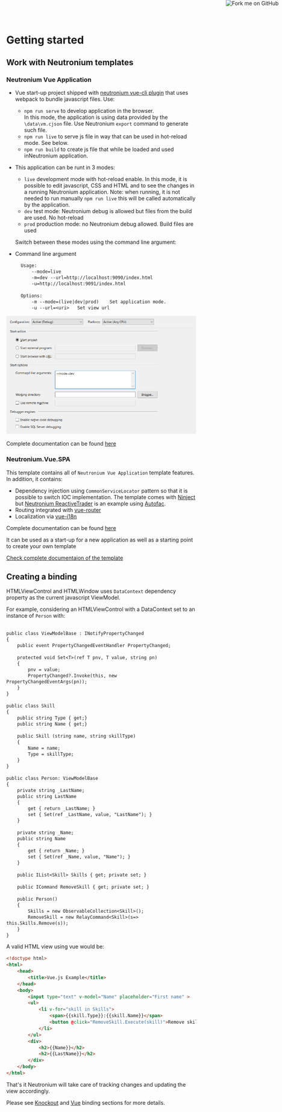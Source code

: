 <a href="https://github.com/NeutroniumCore/Neutronium" target="_blank">
  <img
    style="position: fixed; top: 0; right: 0; border: 0; z-index:99999"
    width="149"
    height="149"
    src="https://github.blog/wp-content/uploads/2008/12/forkme_right_gray_6d6d6d.png?resize=149%2C149"
    class="attachment-full size-full"
    alt="Fork me on GitHub"
    data-recalc-dims="1"
  />
</a>

# Getting started

## Work with Neutronium templates

### Neutronium Vue Application

  * Vue start-up project shipped with [neutronium vue-cli plugin](https://github.com/NeutroniumCore/vue-cli-plugin-neutronium) that uses webpack to bundle javascript files.
Use:<br/>
    * `npm run serve` to develop application in the browser.<br>
      In this mode, the application is using data provided by the `\data\vm.cjson` file. Use Neutronium `export` command to generate such file.
    * `npm run live` to serve js file in way that can be used in hot-reload mode. See below.
    * `npm run build` to create js file that while be loaded and used inNeutronium application.

* This application can be runt in 3 modes:
    * `live` 
    development mode with hot-reload enable. In this mode, it is possible to edit javascript, CSS and HTML and to see the changes in a running Neutronium application. Note: when running, it is not needed to run manually `npm run live` this will be called automatically by the application.
    * `dev` test mode: Neutronium debug is allowed but files from the build are used. No hot-reload
    * `prod` production mode: no Neutronium debug allowed. Build files are used

    Switch between these modes using the command line argument:

* Command line argument

        Usage:
            --mode=live
            -m=dev --url=http://localhost:9090/index.html
            -u=http://localhost:9091/index.html

        Options:
            -m --mode=(live|dev|prod)    Set application mode.
            -u --url=<uri>   Set view url

<p align="center"><img src="../images/template/configuration-template.png" width="700px"><br></p>

Complete documentation can be found [here](https://github.com/NeutroniumCore/Neutronium.Simple.Template)

### Neutronium.Vue.SPA
This template contains all of `Neutronium Vue Application` template features. In addition, it contains:
  * Dependency injection using `CommonServiceLocator` pattern so that it is possible to switch IOC implementation. The template comes with [Ninject](http://www.ninject.org) but [Neutronium ReactiveTrader](https://github.com/David-Desmaisons/ReactiveTrader/tree/neutronium_implementation) is an example using [Autofac](https://autofac.org).
  * Routing integrated with [vue-router](https://router.vuejs.org/en/)
  * Localization via [vue-i18n](https://kazupon.github.io/vue-i18n/en/)

Complete documentation can be found [here](https://github.com/NeutroniumCore/Neutronium.SPA.Template)

It can be used as a start-up for a new application as well as a starting point to create your own template

[Check complete documentaion of the template](https://neutroniumcore.github.io/Neutronium.SPA.Template/)


## Creating a binding

HTMLViewControl and HTMLWindow uses `DataContext` dependency property as the current javascript ViewModel.

For example, considering an HTMLViewControl with a DataContext set to an instance of `Person` with:

```CSharp

public class ViewModelBase : INotifyPropertyChanged
{
	public event PropertyChangedEventHandler PropertyChanged;
	
	protected void Set<T>(ref T pnv, T value, string pn)
	{
		pnv = value;
		PropertyChanged?.Invoke(this, new PropertyChangedEventArgs(pn));
	}
}

public class Skill
{
	public string Type { get;}
	public string Name { get;}

	public Skill (string name, string skillType)
	{
		Name = name;
		Type = skillType;
	}
}

public class Person: ViewModelBase
{
	private string _LastName;
	public string LastName
	{
		get { return _LastName; }
		set { Set(ref _LastName, value, "LastName"); }
	}

	private string _Name;
	public string Name
	{
		get { return _Name; }
		set { Set(ref _Name, value, "Name"); }
	}
		   
	public IList<Skill> Skills { get; private set; }

	public ICommand RemoveSkill { get; private set; }
	
	public Person()
	{
		Skills = new ObservableCollection<Skill>();
		RemoveSkill = new RelayCommand<Skill>(s=> this.Skills.Remove(s));
	}	  
}
```

A valid HTML view using vue would be:
```HTML
<!doctype html>
<html>
	<head>
		<title>Vue.js Example</title>
	</head>
	<body>
		<input type="text" v-model="Name" placeholder="First name" >
		<ul>
			<li v-for="skill in Skills">
				<span>{{skill.Type}}:{{skill.Name}}</span>
				<button @click="RemoveSkill.Execute(skill)">Remove skill</button>
			</li>
		</ul>
		<div>
			<h2>{{Name}}</h2>
			<h2>{{LastName}}</h2>
		</div>
	</body>
</html>
```
 

 That's it Neutronium will take care of tracking changes and updating the view accordingly.

Please see [Knockout](../binding/knockout.html) and [Vue](../binding/vue.html) binding sections for more details.


